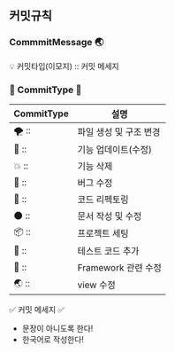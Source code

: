 ## 커밋규칙

### CommmitMessage 🌏

<aside>
💡 커밋타입(이모지) :: 커밋 메세지

</aside>

### 🙂 CommitType 🙂

| CommitType | 설명 |
| --- | --- |
| 🌪️ :: | 파일 생성 및 구조 변경 |
| 🫧 :: | 기능 업데이트(수정) |
| 💥 :: | 기능 삭제 |
| 🦋 :: | 버그 수정 |
| 🌊 :: | 코드 리펙토링 |
| 🌑 :: | 문서 작성 및 수정 |
| 📦 :: | 프로젝트 세팅 |
| 🌈 :: | 테스트 코드 추가 |
| 🦕 :: | Framework 관련 수정|
| 🌏 :: | view 수정|

✅ 커밋 메세지 ✅
- 문장이 아니도록 한다!
- 한국어로 작성한다!
